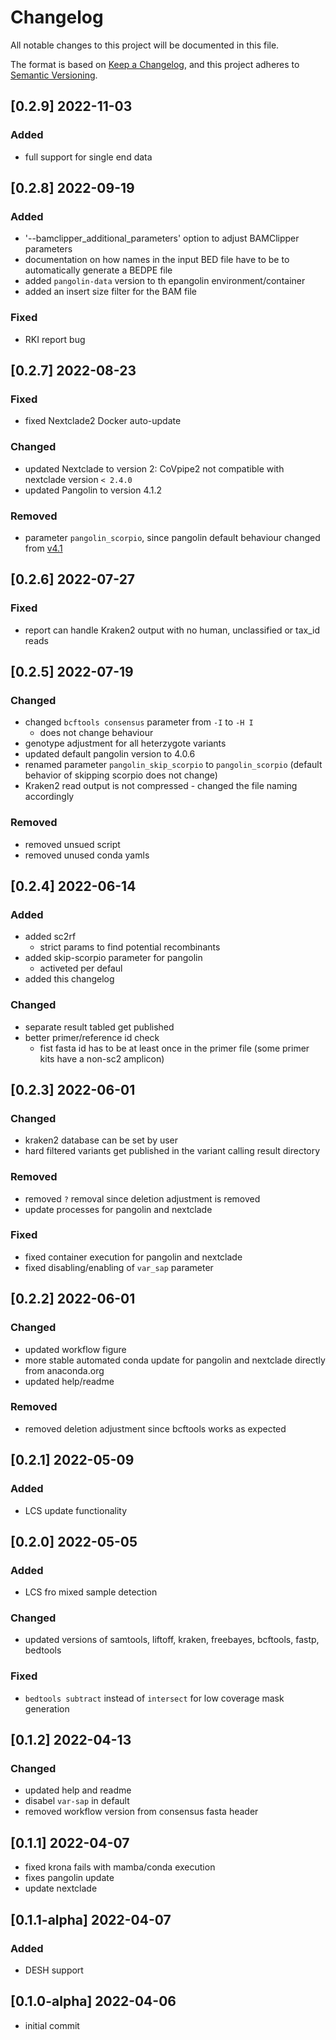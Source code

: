 # Changelog

All notable changes to this project will be documented in this file.

The format is based on [Keep a Changelog](https://keepachangelog.com/en/1.0.0/),
and this project adheres to [Semantic Versioning](https://semver.org/spec/v2.0.0.html).

## [0.2.9] 2022-11-03

### Added

- full support for single end data

## [0.2.8] 2022-09-19

### Added

- '--bamclipper_additional_parameters' option to adjust BAMClipper parameters
- documentation on how names in the input BED file have to be to automatically generate a BEDPE file
- added `pangolin-data` version to th epangolin environment/container 
- added an insert size filter for the BAM file

### Fixed

- RKI report bug

## [0.2.7] 2022-08-23

### Fixed

- fixed Nextclade2 Docker auto-update

### Changed

- updated Nextclade to version 2: CoVpipe2 not compatible with nextclade version `< 2.4.0`
- updated Pangolin to version 4.1.2

### Removed

- parameter `pangolin_scorpio`, since pangolin default behaviour changed from [v4.1](https://github.com/cov-lineages/pangolin/releases/tag/v4.1)

## [0.2.6] 2022-07-27

### Fixed

- report can handle Kraken2 output with no human, unclassified or tax_id reads

## [0.2.5] 2022-07-19

### Changed

- changed `bcftools consensus` parameter from `-I` to `-H I`
  - does not change behaviour
- genotype adjustment for all heterzygote variants
- updated default pangolin version to 4.0.6
- renamed parameter `pangolin_skip_scorpio` to `pangolin_scorpio` (default behavior of skipping scorpio does not change)
- Kraken2 read output is not compressed - changed the file naming accordingly

### Removed

- removed unsued script
- removed unused conda yamls

## [0.2.4] 2022-06-14

### Added

- added sc2rf 
  - strict params to find potential recombinants
- added skip-scorpio parameter for pangolin
  - activeted per defaul
- added this changelog

### Changed

- separate result tabled get published
- better primer/reference id check
  - fist fasta id has to be at least once in the primer file (some primer kits have a non-sc2 amplicon)

## [0.2.3] 2022-06-01

### Changed

- kraken2 database can be set by user
- hard filtered variants get published in the variant calling result directory

### Removed

- removed `?` removal since deletion adjustment is removed
- update processes for pangolin and nextclade

### Fixed

- fixed container execution for pangolin and nextclade
- fixed disabling/enabling of `var_sap` parameter

## [0.2.2] 2022-06-01

### Changed

- updated workflow figure
- more stable automated conda update for pangolin and nextclade directly from anaconda.org
- updated help/readme

### Removed

- removed deletion adjustment since bcftools works as expected

## [0.2.1] 2022-05-09

### Added

- LCS update functionality

## [0.2.0] 2022-05-05

### Added

- LCS fro mixed sample detection

### Changed

- updated versions of samtools, liftoff, kraken, freebayes, bcftools, fastp, bedtools

### Fixed

- `bedtools subtract` instead of `intersect` for low coverage mask generation

## [0.1.2] 2022-04-13

### Changed

- updated help and readme
- disabel `var-sap` in default
- removed workflow version from consensus fasta header

## [0.1.1] 2022-04-07

- fixed krona fails with mamba/conda execution
- fixes pangolin update
- update nextclade

## [0.1.1-alpha] 2022-04-07

### Added

- DESH support

## [0.1.0-alpha] 2022-04-06

- initial commit
